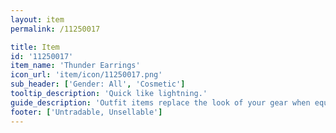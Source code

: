 ```yaml
---
layout: item
permalink: /11250017

title: Item
id: '11250017'
item_name: 'Thunder Earrings'
icon_url: 'item/icon/11250017.png'
sub_header: ['Gender: All', 'Cosmetic']
tooltip_description: 'Quick like lightning.'
guide_description: 'Outfit items replace the look of your gear when equipped.'
footer: ['Untradable, Unsellable']
---
```

